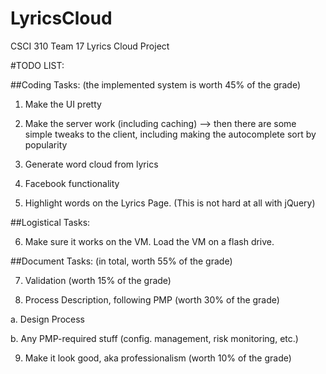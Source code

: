 # LyricsCloud
CSCI 310 Team 17 Lyrics Cloud Project
	
#TODO LIST:
			
##Coding Tasks: (the implemented system is worth 45% of the grade)

1. Make the UI pretty

2. Make the server work (including caching) --> then there are some simple tweaks to the client, including making the autocomplete sort by popularity
	
3. Generate word cloud from lyrics
	
4. Facebook functionality
	
5. Highlight words on the Lyrics Page. (This is not hard at all with jQuery)
			
##Logistical Tasks:

6. Make sure it works on the VM. Load the VM on a flash drive.
			
##Document Tasks: (in total, worth 55% of the grade)

7. Validation (worth 15% of the grade)

8. Process Description, following PMP (worth 30% of the grade)

a. Design Process

b. Any PMP-required stuff (config. management, risk monitoring, etc.)

9. Make it look good, aka professionalism (worth 10% of the grade)
